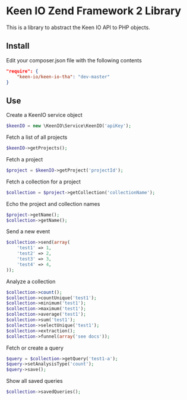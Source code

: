 Keen IO Zend Framework 2 Library
================================
This is a library to abstract the Keen IO API to PHP objects.  

Install
-------
Edit your composer.json file with the following contents
```json
"require": {
    "keen-io/keen-io-tha": "dev-master"
}
```

Use
---

Create a KeenIO service object
```php
$keenIO = new \KeenIO\Service\KeenIO('apiKey');
```

Fetch a list of all projects 
```php
$keenIO->getProjects();
```

Fetch a project
```php
$project = $keenIO->getProject('projectId');
```

Fetch a collection for a project
```php
$collection = $project->getCollection('collectionName');
```

Echo the project and collection names
```php
$project->getName();
$collection->getName();
```

Send a new event
```php
$collection->send(array(
    'test1' => 1,
    'test2' => 2,
    'test3' => 3,
    'test4' => 4,
));
```

Analyze a collection
```php
$collection->count();
$collection->countUnique('test1');
$collection->minimum('test1');
$collection->maximum('test1');
$collection->average('test1');
$collection->sum('test1');
$collection->selectUnique('test1');
$collection->extraction();
$collection->funnel(array('see docs'));
```

Fetch or create a query
```php
$query = $collection->getQuery('test1-a');
$query->setAnalysisType('count');
$query->save();
```

Show all saved queries
```php
$collection->savedQueries();
```
